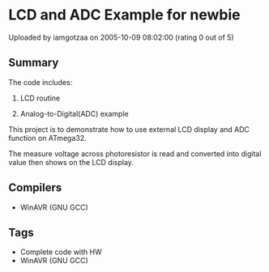 # LCD and ADC Example for newbie

Uploaded by iamgotzaa on 2005-10-09 08:02:00 (rating 0 out of 5)

## Summary

The code includes:  

1. LCD routine  

2. Analog-to-Digital(ADC) example


This project is to demonstrate how to use external LCD display and ADC function on ATmega32.


The measure voltage across photoresistor is read and converted into digital value then shows on the LCD display.

## Compilers

- WinAVR (GNU GCC)

## Tags

- Complete code with HW
- WinAVR (GNU GCC)
